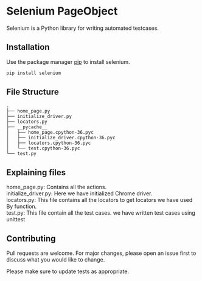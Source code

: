 # Selenium PageObject

Selenium is a Python library for writing automated testcases.

## Installation

Use the package manager [pip](https://pip.pypa.io/en/stable/) to install selenium.

```bash
pip install selenium
```

## File Structure
```
.
├── home_page.py
├── initialize_driver.py
├── locators.py
├── __pycache__
│   ├── home_page.cpython-36.pyc
│   ├── initialize_driver.cpython-36.pyc
│   ├── locators.cpython-36.pyc
│   └── test.cpython-36.pyc
└── test.py

```
## Explaining files
home_page.py:
Contains all the actions.     
initialize_driver.py: Here we have initialized Chrome driver.   
locators.py: This file contains all the locators to get locators we have used By function.  
test.py: This file contain all the test cases. we have written test cases using unittest
## Contributing
Pull requests are welcome. For major changes, please open an issue first to discuss what you would like to change.

Please make sure to update tests as appropriate.
